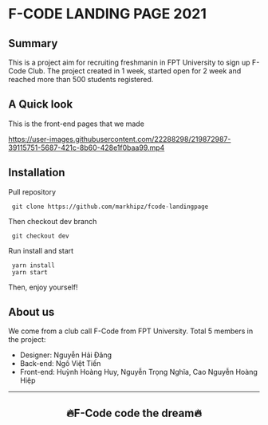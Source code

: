 # F-CODE LANDING PAGE 2021
## Summary
This is a project aim for recruiting freshmanin in FPT University to sign up F-Code Club. The project created in 1 week, started open for 2 week and reached more than 500 students registered.


## A Quick look 
This is the front-end pages that we made
    
https://user-images.githubusercontent.com/22288298/219872987-39115751-5687-421c-8b60-428e1f0baa99.mp4

## Installation 

Pull repository 

```
 git clone https://github.com/markhipz/fcode-landingpage
```

Then checkout dev branch

```
 git checkout dev
```

Run install and start

```
 yarn install
 yarn start
```

Then, enjoy yourself!

## About us
We come from a club call F-Code from FPT University. Total 5 members in the project:
 - Designer: Nguyễn Hải Đăng
 - Back-end: Ngô Việt Tiến
 - Front-end: Huỳnh Hoàng Huy, Nguyễn Trọng Nghĩa, Cao Nguyễn Hoàng Hiệp

-----

<div align="center">
<h2>🔥F-Code code the dream🔥</h2>
</div>
